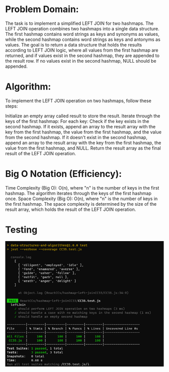 # Problem Domain:
The task is to implement a simplified LEFT JOIN for two hashmaps. The LEFT JOIN operation combines two hashmaps into a single data structure. The first hashmap contains word strings as keys and synonyms as values, while the second hashmap contains word strings as keys and antonyms as values. The goal is to return a data structure that holds the results according to LEFT JOIN logic, where all values from the first hashmap are returned, and if values exist in the second hashmap, they are appended to the result row. If no values exist in the second hashmap, NULL should be appended.

# Algorithm:
To implement the LEFT JOIN operation on two hashmaps, follow these steps:

Initialize an empty array called result to store the result.
Iterate through the keys of the first hashmap:
For each key:
Check if the key exists in the second hashmap.
If it exists, append an array to the result array with the key from the first hashmap, the value from the first hashmap, and the value from the second hashmap.
If it doesn't exist in the second hashmap, append an array to the result array with the key from the first hashmap, the value from the first hashmap, and NULL.
Return the result array as the final result of the LEFT JOIN operation.
# Big O Notation (Efficiency):

Time Complexity (Big O): O(n), where "n" is the number of keys in the first hashmap.
The algorithm iterates through the keys of the first hashmap once.
Space Complexity (Big O): O(n), where "n" is the number of keys in the first hashmap.
The space complexity is determined by the size of the result array, which holds the result of the LEFT JOIN operation.

# Testing
![Alt text](CC35.png)